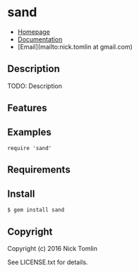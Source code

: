# sand

* [Homepage](https://rubygems.org/gems/sand)
* [Documentation](http://rubydoc.info/gems/sand/frames)
* [Email](mailto:nick.tomlin at gmail.com)

## Description

TODO: Description

## Features

## Examples

    require 'sand'

## Requirements

## Install

    $ gem install sand

## Copyright

Copyright (c) 2016 Nick Tomlin

See LICENSE.txt for details.
